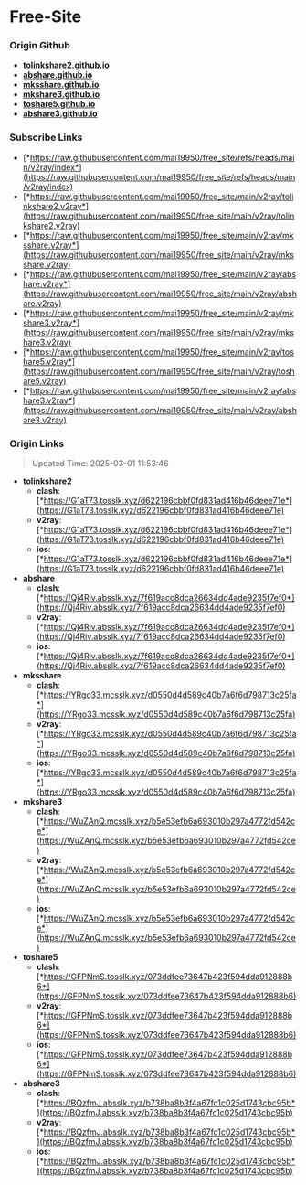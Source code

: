 # Free-Site

### Origin Github

- [**tolinkshare2.github.io**](https://github.com/tolinkshare2/tolinkshare2.github.io)
- [**abshare.github.io**](https://github.com/abshare/abshare.github.io)
- [**mksshare.github.io**](https://github.com/mksshare/mksshare.github.io)
- [**mkshare3.github.io**](https://github.com/mkshare3/mkshare3.github.io)
- [**toshare5.github.io**](https://github.com/toshare5/toshare5.github.io)
- [**abshare3.github.io**](https://github.com/abshare3/abshare3.github.io)

### Subscribe Links

- [*https://raw.githubusercontent.com/mai19950/free_site/refs/heads/main/v2ray/index*](https://raw.githubusercontent.com/mai19950/free_site/refs/heads/main/v2ray/index)
- [*https://raw.githubusercontent.com/mai19950/free_site/main/v2ray/tolinkshare2.v2ray*](https://raw.githubusercontent.com/mai19950/free_site/main/v2ray/tolinkshare2.v2ray)
- [*https://raw.githubusercontent.com/mai19950/free_site/main/v2ray/mksshare.v2ray*](https://raw.githubusercontent.com/mai19950/free_site/main/v2ray/mksshare.v2ray)
- [*https://raw.githubusercontent.com/mai19950/free_site/main/v2ray/abshare.v2ray*](https://raw.githubusercontent.com/mai19950/free_site/main/v2ray/abshare.v2ray)
- [*https://raw.githubusercontent.com/mai19950/free_site/main/v2ray/mkshare3.v2ray*](https://raw.githubusercontent.com/mai19950/free_site/main/v2ray/mkshare3.v2ray)
- [*https://raw.githubusercontent.com/mai19950/free_site/main/v2ray/toshare5.v2ray*](https://raw.githubusercontent.com/mai19950/free_site/main/v2ray/toshare5.v2ray)
- [*https://raw.githubusercontent.com/mai19950/free_site/main/v2ray/abshare3.v2ray*](https://raw.githubusercontent.com/mai19950/free_site/main/v2ray/abshare3.v2ray)

### Origin Links

> Updated Time: 2025-03-01 11:53:46

- **tolinkshare2**
  - **clash**: [*https://G1aT73.tosslk.xyz/d622196cbbf0fd831ad416b46deee71e*](https://G1aT73.tosslk.xyz/d622196cbbf0fd831ad416b46deee71e)
  - **v2ray**: [*https://G1aT73.tosslk.xyz/d622196cbbf0fd831ad416b46deee71e*](https://G1aT73.tosslk.xyz/d622196cbbf0fd831ad416b46deee71e)
  - **ios**: [*https://G1aT73.tosslk.xyz/d622196cbbf0fd831ad416b46deee71e*](https://G1aT73.tosslk.xyz/d622196cbbf0fd831ad416b46deee71e)
- **abshare**
  - **clash**: [*https://Qj4Riv.absslk.xyz/7f619acc8dca26634dd4ade9235f7ef0*](https://Qj4Riv.absslk.xyz/7f619acc8dca26634dd4ade9235f7ef0)
  - **v2ray**: [*https://Qj4Riv.absslk.xyz/7f619acc8dca26634dd4ade9235f7ef0*](https://Qj4Riv.absslk.xyz/7f619acc8dca26634dd4ade9235f7ef0)
  - **ios**: [*https://Qj4Riv.absslk.xyz/7f619acc8dca26634dd4ade9235f7ef0*](https://Qj4Riv.absslk.xyz/7f619acc8dca26634dd4ade9235f7ef0)
- **mksshare**
  - **clash**: [*https://YRgo33.mcsslk.xyz/d0550d4d589c40b7a6f6d798713c25fa*](https://YRgo33.mcsslk.xyz/d0550d4d589c40b7a6f6d798713c25fa)
  - **v2ray**: [*https://YRgo33.mcsslk.xyz/d0550d4d589c40b7a6f6d798713c25fa*](https://YRgo33.mcsslk.xyz/d0550d4d589c40b7a6f6d798713c25fa)
  - **ios**: [*https://YRgo33.mcsslk.xyz/d0550d4d589c40b7a6f6d798713c25fa*](https://YRgo33.mcsslk.xyz/d0550d4d589c40b7a6f6d798713c25fa)
- **mkshare3**
  - **clash**: [*https://WuZAnQ.mcsslk.xyz/b5e53efb6a693010b297a4772fd542ce*](https://WuZAnQ.mcsslk.xyz/b5e53efb6a693010b297a4772fd542ce)
  - **v2ray**: [*https://WuZAnQ.mcsslk.xyz/b5e53efb6a693010b297a4772fd542ce*](https://WuZAnQ.mcsslk.xyz/b5e53efb6a693010b297a4772fd542ce)
  - **ios**: [*https://WuZAnQ.mcsslk.xyz/b5e53efb6a693010b297a4772fd542ce*](https://WuZAnQ.mcsslk.xyz/b5e53efb6a693010b297a4772fd542ce)
- **toshare5**
  - **clash**: [*https://GFPNmS.tosslk.xyz/073ddfee73647b423f594dda912888b6*](https://GFPNmS.tosslk.xyz/073ddfee73647b423f594dda912888b6)
  - **v2ray**: [*https://GFPNmS.tosslk.xyz/073ddfee73647b423f594dda912888b6*](https://GFPNmS.tosslk.xyz/073ddfee73647b423f594dda912888b6)
  - **ios**: [*https://GFPNmS.tosslk.xyz/073ddfee73647b423f594dda912888b6*](https://GFPNmS.tosslk.xyz/073ddfee73647b423f594dda912888b6)
- **abshare3**
  - **clash**: [*https://BQzfmJ.absslk.xyz/b738ba8b3f4a67fc1c025d1743cbc95b*](https://BQzfmJ.absslk.xyz/b738ba8b3f4a67fc1c025d1743cbc95b)
  - **v2ray**: [*https://BQzfmJ.absslk.xyz/b738ba8b3f4a67fc1c025d1743cbc95b*](https://BQzfmJ.absslk.xyz/b738ba8b3f4a67fc1c025d1743cbc95b)
  - **ios**: [*https://BQzfmJ.absslk.xyz/b738ba8b3f4a67fc1c025d1743cbc95b*](https://BQzfmJ.absslk.xyz/b738ba8b3f4a67fc1c025d1743cbc95b)
